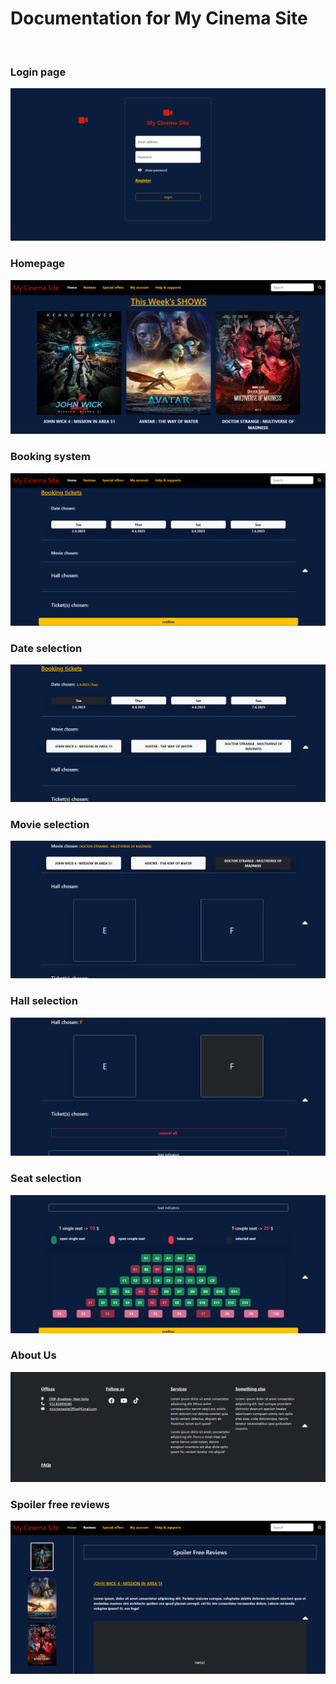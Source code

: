 <h1>Documentation for My Cinema Site</h1>

<br>

<h3>Login page</h3>
<img src="./image/readme1.png">

<h3>Homepage</h3>
<img src="./image/readme2.png">

<h3>Booking system</h3>
<img src="./image/readme3.png">

<h3>Date selection</h3>
<img src="./image/readme4.png">

<h3>Movie selection</h3>
<img src="./image/readme5.png">

<h3>Hall selection</h3>
<img src="./image/readme6.png">

<h3>Seat selection</h3>
<img src="./image/readme7.png">

<h3>About Us</h3>
<img src="./image/readme80.png">

<h3>Spoiler free reviews</h3>
<img src="./image/readme90.png">